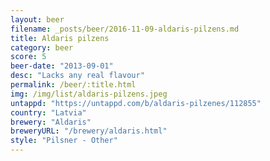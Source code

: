```yaml
---
layout: beer
filename: _posts/beer/2016-11-09-aldaris-pilzens.md
title: Aldaris pilzens
category: beer
score: 5
beer-date: "2013-09-01"
desc: "Lacks any real flavour"
permalink: /beer/:title.html
img: /img/list/aldaris-pilzens.jpeg
untappd: "https://untappd.com/b/aldaris-pilzenes/112855"
country: "Latvia"
brewery: "Aldaris"
breweryURL: "/brewery/aldaris.html"
style: "Pilsner - Other"
---
```

